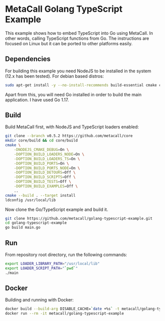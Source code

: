 # MetaCall Golang TypeScript Example

This example shows how to embed TypeScript into Go using MetaCall. In other words, calling TypeScript functions from Go. The instructions are focused on Linux but it can be ported to other platforms easily.

## Dependencies

For building this example you need NodeJS to be installed in the system (12.x has been tested). For debian based distros:

```bash
sudo apt-get install -y --no-install-recommends build-essential cmake ca-certificates git nodejs npm unzip
```

Apart from this, you will need Go installed in order to build the main application. I have used Go 1.17.

## Build

Build MetaCall first, with NodeJS and TypeScript loaders enabled:

```bash
git clone --branch v0.5.2 https://github.com/metacall/core
mkdir core/build && cd core/build
cmake \
	-DNODEJS_CMAKE_DEBUG=On \
	-DOPTION_BUILD_LOADERS_NODE=On \
	-DOPTION_BUILD_LOADERS_TS=On \
	-DOPTION_BUILD_PORTS=On \
	-DOPTION_BUILD_PORTS_NODE=On \
	-DOPTION_BUILD_DETOURS=Off \
	-DOPTION_BUILD_SCRIPTS=Off \
	-DOPTION_BUILD_TESTS=Off \
	-DOPTION_BUILD_EXAMPLES=Off \
	..
cmake --build . --target install
ldconfig /usr/local/lib
```

Now clone the Go/TypeScript example and build it.

```sh
git clone https://github.com/metacall/golang-typescript-example.git
cd golang-typescript-example
go build main.go
```

## Run

From repository root directory, run the following commands:

```bash
export LOADER_LIBRARY_PATH="/usr/local/lib"
export LOADER_SCRIPT_PATH="`pwd`"
./main
```

## Docker

Building and running with Docker:

```bash
docker build --build-arg DISABLE_CACHE=`date +%s` -t metacall/golang-typescript-example .
docker run --rm -it metacall/golang-typescript-example
```
